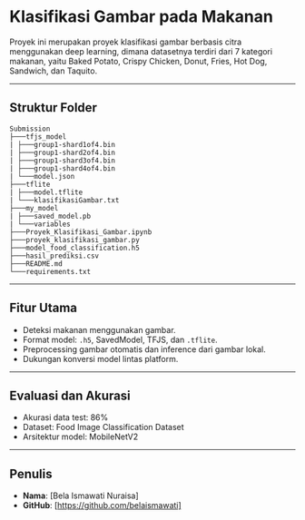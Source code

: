 # Klasifikasi Gambar pada Makanan

Proyek ini merupakan proyek klasifikasi gambar berbasis citra menggunakan deep learning, dimana datasetnya terdiri dari 7 kategori makanan, yaitu Baked Potato, Crispy Chicken, Donut, Fries, Hot Dog, Sandwich, dan Taquito.

---

## Struktur Folder

```
Submission
├───tfjs_model
| ├───group1-shard1of4.bin
| ├───group1-shard2of4.bin
| ├───group1-shard3of4.bin
| ├───group1-shard4of4.bin
| └───model.json
├───tflite
| ├───model.tflite
| └───klasifikasiGambar.txt
├───my_model
| ├───saved_model.pb
| └───variables
├───Proyek_Klasifikasi_Gambar.ipynb
├───proyek_klasifikasi_gambar.py
├───model_food_classification.h5
├───hasil_prediksi.csv
├───README.md
└───requirements.txt
```

---

## Fitur Utama

- Deteksi makanan menggunakan gambar.
- Format model: `.h5`, SavedModel, TFJS, dan `.tflite`.
- Preprocessing gambar otomatis dan inference dari gambar lokal.
- Dukungan konversi model lintas platform.

---

## Evaluasi dan Akurasi

- Akurasi data test: 86%
- Dataset: Food Image Classification Dataset
- Arsitektur model: MobileNetV2

---

## Penulis

- **Nama**: [Bela Ismawati Nuraisa]  
- **GitHub**: [https://github.com/belaismawati]  
